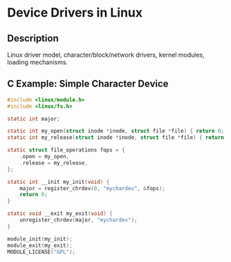 # Device Drivers in Linux

## Description
Linux driver model, character/block/network drivers, kernel modules, loading mechanisms.

## C Example: Simple Character Device
```c
#include <linux/module.h>
#include <linux/fs.h>

static int major;

static int my_open(struct inode *inode, struct file *file) { return 0; }
static int my_release(struct inode *inode, struct file *file) { return 0; }

static struct file_operations fops = {
    .open = my_open,
    .release = my_release,
};

static int __init my_init(void) {
    major = register_chrdev(0, "mychardev", &fops);
    return 0;
}

static void __exit my_exit(void) {
    unregister_chrdev(major, "mychardev");
}

module_init(my_init);
module_exit(my_exit);
MODULE_LICENSE("GPL");
```

